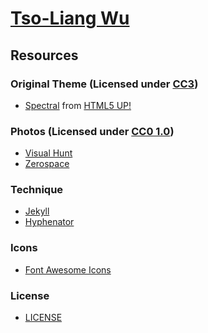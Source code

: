 [Tso-Liang Wu](http://tsoliangwu0130.github.io)
===============================================

Resources
---------

### Original Theme (Licensed under [CC3](http://creativecommons.org/licenses/by/3.0/))
* [Spectral](http://html5up.net/spectral) from [HTML5 UP!](http://html5up.net/)<br/>

### Photos (Licensed under [CC0 1.0](https://creativecommons.org/publicdomain/zero/1.0/))
* [Visual Hunt](https://visualhunt.com/)<br/>
* [Zerospace](http://zerospace.asika.tw/l)<br/>

### Technique
* [Jekyll](https://github.com/jekyll/jekyll)<br/>
* [Hyphenator](https://github.com/mnater/Hyphenator)<br/>

### Icons
* [Font Awesome Icons](http://fortawesome.github.io/Font-Awesome/icons/)<br/>

### License
* [LICENSE](https://github.com/tsoliangwu0130/tsoliangwu0130.github.io/blob/master/LICENSE.txt)<br/>